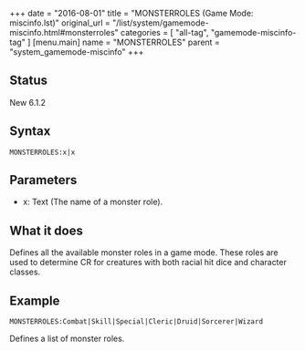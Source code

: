 +++
date = "2016-08-01"
title = "MONSTERROLES (Game Mode: miscinfo.lst)"
original_url = "/list/system/gamemode-miscinfo.html#monsterroles"
categories = [ "all-tag", "gamemode-miscinfo-tag" ]
[menu.main]
    name = "MONSTERROLES"
    parent = "system_gamemode-miscinfo"
+++

## Status

New 6.1.2

## Syntax

`MONSTERROLES:x|x`

## Parameters

-   x: Text (The name of a monster role).



What it does
------------

Defines all the available monster roles in a game mode. These roles are
used to determine CR for creatures with both racial hit dice and
character classes.

Example
-------

`MONSTERROLES:Combat|Skill|Special|Cleric|Druid|Sorcerer|Wizard`

Defines a list of monster roles.


